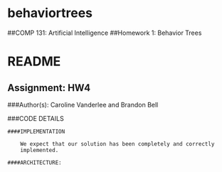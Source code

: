 # behaviortrees
##COMP 131: Artificial Intelligence
##Homework 1: Behavior Trees



# README

## Assignment: HW4

###Author(s): Caroline Vanderlee and Brandon Bell


###CODE DETAILS

	####IMPLEMENTATION
  
		We expect that our solution has been completely and correctly
		implemented.

	####ARCHITECTURE:
